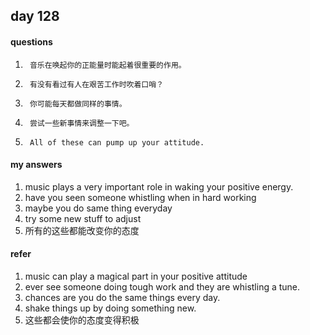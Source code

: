 ## day 128

#### questions

1.      音乐在唤起你的正能量时能起着很重要的作用。

2.      有没有看过有人在艰苦工作时吹着口哨？

3.      你可能每天都做同样的事情。

4.      尝试一些新事情来调整一下吧。

5.      All of these can pump up your attitude.

#### my answers

1. music plays a very important role in waking your positive energy.
2. have you seen someone whistling when in hard working
3. maybe you do same thing everyday
4. try some new stuff to adjust 
5. 所有的这些都能改变你的态度


#### refer

1. music can play a magical part in your positive attitude
2. ever see someone doing tough work and they are whistling a tune.
3. chances are you do the same things every day.
4. shake things up by doing something new.
5. 这些都会使你的态度变得积极
